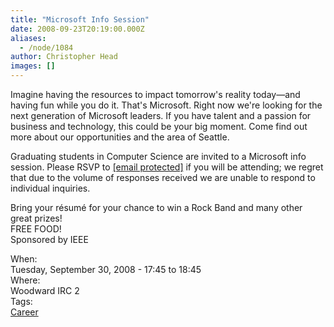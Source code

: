 ```yaml
---
title: "Microsoft Info Session"
date: 2008-09-23T20:19:00.000Z
aliases:
  - /node/1084
author: Christopher Head
images: []
---
```


<div class="field field-name-body field-type-text-with-summary field-label-hidden"><div class="field-items"><div class="field-item even"><p>Imagine having the resources to impact tomorrow&apos;s reality today&#x2014;and having fun while you do it. That&apos;s Microsoft. Right now we&apos;re looking for the next generation of Microsoft leaders. If you have talent and a passion for business and technology, this could be your big moment. Come find out more about our opportunities and the area of Seattle.</p>
<p>Graduating students in Computer Science are invited to a Microsoft info session. Please RSVP to <a href="/cdn-cgi/l/email-protection#a4c7c5d6c1c1d68ad7c1d6d2cdc7c1d7e4d1c6c78ac7c5"><span class="__cf_email__" data-cfemail="503331223535227e2335222639333523102532337e3331">[email&#xA0;protected]</span></a> if you will be attending; we regret that due to the volume of responses received we are unable to respond to individual inquiries.</p>
<p>Bring your r&#xE9;sum&#xE9; for your chance to win a Rock Band and many other great prizes!<br>
FREE FOOD!<br>
Sponsored by IEEE</p>
</div></div></div><div class="field field-name-field-dates field-type-datetime field-label-above"><div class="field-label">When:&#xA0;</div><div class="field-items"><div class="field-item even"><span class="date-display-single">Tuesday, September 30, 2008 - <span class="date-display-range"><span class="date-display-start">17:45</span> to <span class="date-display-end">18:45</span></span></span></div></div></div><div class="field field-name-field-location field-type-text field-label-above"><div class="field-label">Where:&#xA0;</div><div class="field-items"><div class="field-item even">Woodward IRC 2</div></div></div>    <footer>
    <div class="field field-name-field-tags field-type-taxonomy-term-reference field-label-above"><div class="field-label">Tags:&#xA0;</div><div class="field-items"><div class="field-item even"><a href="/career">Career</a></div></div></div>      </footer>
